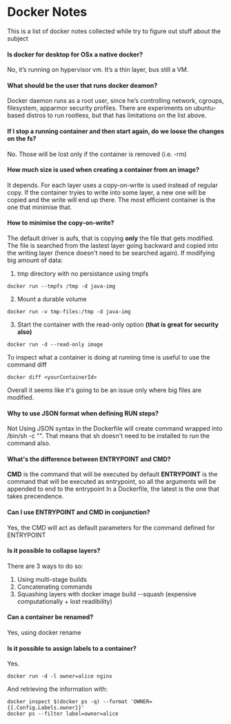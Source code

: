 # Docker Notes
This is a list of docker notes collected while try to figure out stuff about the subject

#### Is docker for desktop for OSx a native docker?
No, it’s running on hypervisor vm. It’s a thin layer, bus still a VM.

#### What should be the user that runs docker deamon?
Docker daemon runs as a root user, since he’s controlling network, cgroups, filesystem, apparmor security profiles. There are experiments on ubuntu-based distros to run rootless, but that has limitations on the list above.

#### If I stop a running container and then start again, do we loose the changes on the fs?
No. Those will be lost only if the container is removed (i.e. -rm)

#### How much size is used when creating a container from an image?
It depends. For each layer uses a copy-on-write is used instead of regular copy. If the container tryies to write into some layer, a new one will be copied and the write will end up there. The most efficient container is the one that minimise that.

#### How to minimise the copy-on-write?
The default driver is aufs, that is copying **only** the file that gets modified. The file is searched from the lastest layer going backward and copied into the writing layer (hence doesn't need to be searched again). If modifying big amount of data:
1. tmp directory with no persistance using tmpfs
```
docker run --tmpfs /tmp -d java-img
```
2. Mount a durable volume 
```
docker run -v tmp-files:/tmp -d java-img
```
3. Start the container with the read-only option **(that is great for security also)**
```
docker run -d --read-only image
```
To inspect what a container is doing at running time is useful to use the command diff
```
docker diff <yourContainerId>
```
Overall it seems like it's going to be an issue only where big files are modified.

#### Why to use JSON format when defining RUN steps?
Not Using JSON syntax in the Dockerfile will create command wrapped into /bin/sh -c "<CMD>". That means that sh doesn't need to be installed to run the command also.

#### What's the difference between ENTRYPOINT and CMD?
**CMD** is the command that will be executed by default
**ENTRYPOINT** is the command that will be executed as entrypoint, so all the arguments will be appended to end to the entrypoint
In a Dockerfile, the latest is the one that takes precendence. 

#### Can I use ENTRYPOINT and CMD in conjunction?
Yes, the CMD will act as default parameters for the command defined for ENTRYPOINT

#### Is it possible to collapse layers?
There are 3 ways to do so:
1. Using multi-stage builds
2. Concatenating commands
3. Squashing layers with docker image build --squash (expensive computationally + lost readibility)

#### Can a container be renamed?
Yes, using docker rename

#### Is it possible to assign labels to a container?
Yes.
```
docker run -d -l owner=alice nginx
```
And retrieving the information with:
```
docker inspect $(docker ps -q) --format 'OWNER={{.Config.Labels.owner}}'
docker ps --filter label=owner=alice
```
